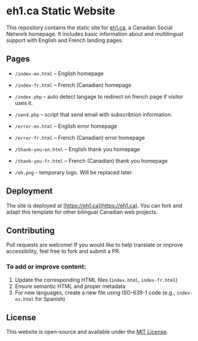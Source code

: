 # eh1.ca Static Website

This repository contains the static site for [eh1.ca](https://eh1.ca), a Canadian Social Network homepage. It includes basic information about and multilingual support with English and French landing pages.

## Pages

- `/index-en.html` – English homepage
- `/index-fr.html` – French (Canadian) homepage
- `/index.php` – auto detect langage to redirect on french page if visitor uses it.
- `/send.php` – script that send email with subscribtion information.

- `/error-en.html` – English error homepage
- `/error-fr.html` – French (Canadian) error homepage

- `/thank-you-en.html` – English thank you homepage
- `/thank-you-fr.html` – French (Canadian) thank you homepage
- `/eh.png` - temporary logo. Will be replaced later.


## Deployment

The site is deployed at [https://eh1.ca](https://eh1.ca). You can fork and adapt this template for other bilingual Canadian web projects.

## Contributing

Pull requests are welcome! If you would like to help translate or improve accessibility, feel free to fork and submit a PR.

### To add or improve content:
1. Update the corresponding HTML files (`index.html`, `index-fr.html`)
2. Ensure semantic HTML and proper metadata
3. For new languages, create a new file using ISO-639-1 code (e.g., `index-es.html` for Spanish)

## License

This website is open-source and available under the [MIT License](LICENSE).
